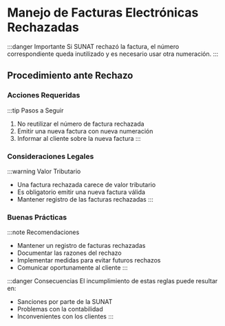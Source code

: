 # Manejo de Facturas Electrónicas Rechazadas

:::danger Importante
Si SUNAT rechazó la factura, el número correspondiente queda inutilizado y es necesario usar otra numeración.
:::

## Procedimiento ante Rechazo

### Acciones Requeridas
:::tip Pasos a Seguir
1. No reutilizar el número de factura rechazada
2. Emitir una nueva factura con nueva numeración
3. Informar al cliente sobre la nueva factura
:::

### Consideraciones Legales
:::warning Valor Tributario
- Una factura rechazada carece de valor tributario
- Es obligatorio emitir una nueva factura válida
- Mantener registro de las facturas rechazadas
:::

### Buenas Prácticas
:::note Recomendaciones
- Mantener un registro de facturas rechazadas
- Documentar las razones del rechazo
- Implementar medidas para evitar futuros rechazos
- Comunicar oportunamente al cliente
:::

:::danger Consecuencias
El incumplimiento de estas reglas puede resultar en:
- Sanciones por parte de la SUNAT
- Problemas con la contabilidad
- Inconvenientes con los clientes
::: 